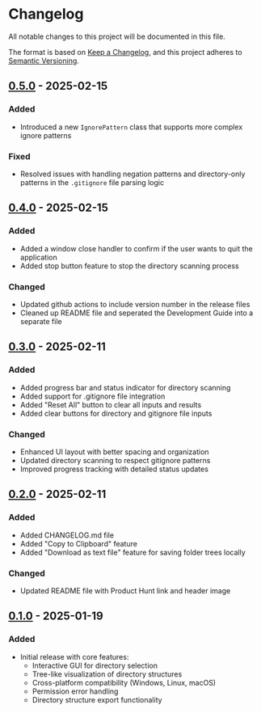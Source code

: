 # Changelog

All notable changes to this project will be documented in this file.

The format is based on [Keep a Changelog](https://keepachangelog.com/en/1.0.0/),
and this project adheres to [Semantic Versioning](https://semver.org/spec/v2.0.0.html).

## [0.5.0] - 2025-02-15
### Added
- Introduced a new `IgnorePattern` class that supports more complex ignore patterns

### Fixed
- Resolved issues with handling negation patterns and directory-only patterns in the `.gitignore` file parsing logic


## [0.4.0] - 2025-02-15
### Added
- Added a window close handler to confirm if the user wants to quit the application
- Added stop button feature to stop the directory scanning process

### Changed
- Updated github actions to include version number in the release files
- Cleaned up README file and seperated the Development Guide into a separate file


## [0.3.0] - 2025-02-11
### Added
- Added progress bar and status indicator for directory scanning
- Added support for .gitignore file integration
- Added "Reset All" button to clear all inputs and results
- Added clear buttons for directory and gitignore file inputs

### Changed
- Enhanced UI layout with better spacing and organization
- Updated directory scanning to respect gitignore patterns
- Improved progress tracking with detailed status updates


## [0.2.0] - 2025-02-11
### Added
- Added CHANGELOG.md file
- Added "Copy to Clipboard" feature 
- Added "Download as text file" feature for saving folder trees locally

### Changed
- Updated README file with Product Hunt link and header image

## [0.1.0] - 2025-01-19
### Added
- Initial release with core features:
  - Interactive GUI for directory selection
  - Tree-like visualization of directory structures
  - Cross-platform compatibility (Windows, Linux, macOS)
  - Permission error handling
  - Directory structure export functionality


[0.5.0]: https://github.com/ysskrishna/directory-printer/compare/v0.4.0...v0.5.0
[0.4.0]: https://github.com/ysskrishna/directory-printer/compare/v0.3.0...v0.4.0
[0.3.0]: https://github.com/ysskrishna/directory-printer/compare/v0.2.0...v0.3.0
[0.2.0]: https://github.com/ysskrishna/directory-printer/compare/v0.1.0...v0.2.0
[0.1.0]: https://github.com/ysskrishna/directory-printer/releases/tag/v0.1.0 